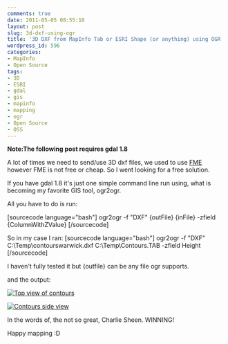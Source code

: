 ```yaml
---
comments: true
date: 2011-05-05 08:55:10
layout: post
slug: 3d-dxf-using-ogr
title: '3D DXF from MapInfo Tab or ESRI Shape (or anything) using OGR '
wordpress_id: 596
categories:
- MapInfo
- Open Source
tags:
- 3D
- ESRI
- gdal
- gis
- mapinfo
- mapping
- ogr
- Open Source
- OSS
---
```


**Note:The following post requires gdal 1.8**

A lot of times we need to send/use 3D dxf files, we used to use [FME](http://www.safe.com/) however FME is not free or cheap.  So I went looking for a free solution.

If you have gdal 1.8 it's just one simple command line run using, what is becoming my favorite GIS tool, ogr2ogr.

All you have to do is run:

[sourcecode language="bash"]
ogr2ogr -f "DXF" {outFile} {inFile} -zfield {ColumnWithZValue}
[/sourcecode]

So in my case I ran:
[sourcecode language="bash"]
ogr2ogr -f "DXF" C:\Temp\contourswarwick.dxf C:\Temp\Contours.TAB -zfield Height
[/sourcecode]

I haven't fully tested it but {outfile} can be any file ogr supports. 

and the output:

[![Top view of contours](http://woostuff.files.wordpress.com/2011/05/before.png)](http://woostuff.files.wordpress.com/2011/05/before.png)

[![Contours side view](http://woostuff.files.wordpress.com/2011/05/after.png)](http://woostuff.files.wordpress.com/2011/05/after.png)

In the words of, the not so great, Charlie Sheen. WINNING!

Happy mapping :D
 
